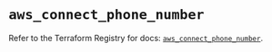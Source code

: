 # `aws_connect_phone_number`

Refer to the Terraform Registry for docs: [`aws_connect_phone_number`](https://registry.terraform.io/providers/hashicorp/aws/6.7.0/docs/resources/connect_phone_number).
